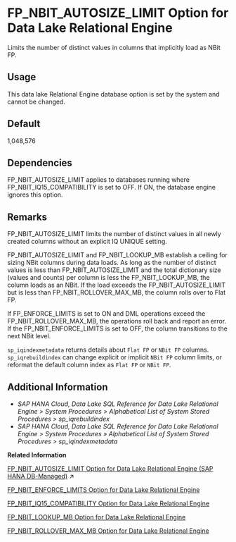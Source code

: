 <!-- loioa873755184f21015a76ff1329f851c5d -->

# FP\_NBIT\_AUTOSIZE\_LIMIT Option for Data Lake Relational Engine

Limits the number of distinct values in columns that implicitly load as NBit FP.



<a name="loioa873755184f21015a76ff1329f851c5d__section_rv2_mvs_swb"/>

## Usage

This data lake Relational Engine database option is set by the system and cannot be changed.



<a name="loioa873755184f21015a76ff1329f851c5d__fp_nbit_autosize_limit_default1"/>

## Default

1,048,576



<a name="loioa873755184f21015a76ff1329f851c5d__fp_nbit_autosize_limit_depend1"/>

## Dependencies

FP\_NBIT\_AUTOSIZE\_LIMIT applies to databases running where FP\_NBIT\_IQ15\_COMPATIBILITY is set to OFF. If ON, the database engine ignores this option.



<a name="loioa873755184f21015a76ff1329f851c5d__fp_nbit_autosize_limit_remarks1"/>

## Remarks

FP\_NBIT\_AUTOSIZE\_LIMIT limits the number of distinct values in all newly created columns without an explicit IQ UNIQUE setting.

FP\_NBIT\_AUTOSIZE\_LIMIT and FP\_NBIT\_LOOKUP\_MB establish a ceiling for sizing NBit columns during data loads. As long as the number of distinct values is less than FP\_NBIT\_AUTOSIZE\_LIMIT and the total dictionary size \(values and counts\) per column is less the FP\_NBIT\_LOOKUP\_MB, the column loads as an NBit. If the load exceeds the FP\_NBIT\_AUTOSIZE\_LIMIT but is less than FP\_NBIT\_ROLLOVER\_MAX\_MB, the column rolls over to Flat FP.

If FP\_ENFORCE\_LIMITS is set to ON and DML operations exceed the FP\_NBIT\_ROLLOVER\_MAX\_MB, the operations roll back and report an error. If the FP\_NBIT\_ENFORCE\_LIMITS is set to OFF, the column transitions to the next NBit level.

`sp_iqindexmetadata` returns details about `Flat FP` or `NBit FP` columns. `sp_iqrebuildindex` can change explicit or implicit `NBit FP` column limits, or reformat the default column index as `Flat FP` or `NBit FP`.



<a name="loioa873755184f21015a76ff1329f851c5d__fp_nbit_autosize_limit_additional1"/>

## Additional Information

-   *SAP HANA Cloud, Data Lake SQL Reference for Data Lake Relational Engine \> System Procedures \> Alphabetical List of System Stored Procedures \> sp\_iqrebuildindex*
-   *SAP HANA Cloud, Data Lake SQL Reference for Data Lake Relational Engine \> System Procedures » Alphabetical List of System Stored Procedures \> sp\_iqindexmetadata*

**Related Information**  


[FP_NBIT_AUTOSIZE_LIMIT Option for Data Lake Relational Engine (SAP HANA DB-Managed)](https://help.sap.com/viewer/a898e08b84f21015969fa437e89860c8/2024_3_QRC/en-US/829744c675a441899d9aa46a28873eab.html "Limits the number of distinct values in columns that implicitly load as NBit FP.") :arrow_upper_right:

[FP\_NBIT\_ENFORCE\_LIMITS Option for Data Lake Relational Engine](fp-nbit-enforce-limits-option-for-data-lake-relational-engine-a874045.md "Enforces sizing limits for explicit and implicit NBit columns.")

[FP\_NBIT\_IQ15\_COMPATIBILITY Option for Data Lake Relational Engine](fp-nbit-iq15-compatibility-option-for-data-lake-relational-engine-a874375.md "Provides support for tokenized FP indexes similar to that available in data lake Relational Engine.")

[FP\_NBIT\_LOOKUP\_MB Option for Data Lake Relational Engine](fp-nbit-lookup-mb-option-for-data-lake-relational-engine-a873a52.md "Limits the total dictionary size per column for implicit NBit FP columns.")

[FP\_NBIT\_ROLLOVER\_MAX\_MB Option for Data Lake Relational Engine](fp-nbit-rollover-max-mb-option-for-data-lake-relational-engine-a873d4b.md "Sets a threshold for the total dictionary size for implicit NBit rollovers to Flat FP.")

